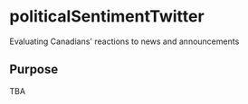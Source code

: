 # politicalSentimentTwitter
Evaluating Canadians' reactions to news and announcements

## Purpose
TBA
